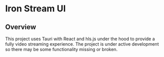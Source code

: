 # Iron Stream UI

## Overview
This project uses Tauri with React and hls.js under the hood to provide a fully video streaming experience. 
The project is under active development so there may be some functionality missing or broken.
